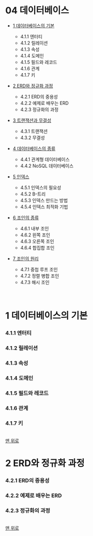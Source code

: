 # 04 데이터베이스


* [1 데이터베이스의 기본](#1-데이터베이스의-기본)
  * 4.1.1 엔터티
  * 4.1.2 릴레이션
  * 4.1.3 속성
  * 4.1.4 도메인
  * 4.1.5 필드와 레코드
  * 4.1.6 관계
  * 4.1.7 키


* [2 ERD와 정규화 과정](#2-ERD와-정규화-과정)
  * 4.2.1 ERD의 중용성
  * 4.2.2 예제로 배우는 ERD
  * 4.2.3 정규화의 과정

* [3 트랜잭션과 무결성](#3-트랜잭션과-무결성)
  * 4.3.1 트랜잭션
  * 4.3.2 무결성
  
* [4 데이터베이스의 종류](#4-데이터베이스의-종류)
  * 4.4.1 관계형 데이터베이스
  * 4.4.2 NoSQL 데이터베이스

* [5 인덱스](#5-인덱스)
  * 4.5.1 인덱스의 필요성
  * 4.5.2 B-트리
  * 4.5.3 인덱스 만드는 방법
  * 4.5.4 인덱스 최적화 기법
  
* [6 조인의 종류](#6-조인의-종류)
  * 4.6.1 내부 조인
  * 4.6.2 왼쪽 조인
  * 4.6.3 오른쪽 조인
  * 4.6.4 합집합 조인

* [7 조인의 원리](#7-조인의-원리)
  * 4.7.1 중첩 루프 조인
  * 4.7.2 정렬 병합 조인
  * 4.7.3 해시 조인
  
  <br>
  <br>
 
 

# 1 데이터베이스의 기본
### 4.1.1 엔터티
### 4.1.2 릴레이션
### 4.1.3 속성
### 4.1.4 도메인
### 4.1.5 필드와 레코드
### 4.1.6 관계
### 4.1.7 키
<br>[맨 위로](#04-데이터베이스)


# 2 ERD와 정규화 과정
### 4.2.1 ERD의 중용성
### 4.2.2 예제로 배우는 ERD
### 4.2.3 정규화의 과정
<br>[맨 위로](#04-데이터베이스)

  
  
  
  
  
  

